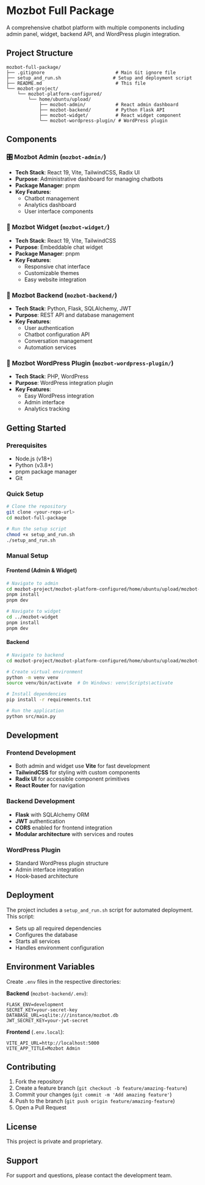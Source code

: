 # Mozbot Full Package

A comprehensive chatbot platform with multiple components including admin panel, widget, backend API, and WordPress plugin integration.

## Project Structure

```
mozbot-full-package/
├── .gitignore                          # Main Git ignore file
├── setup_and_run.sh                   # Setup and deployment script  
├── README.md                           # This file
└── mozbot-project/
    └── mozbot-platform-configured/
        └── home/ubuntu/upload/
            ├── mozbot-admin/           # React admin dashboard
            ├── mozbot-backend/         # Python Flask API
            ├── mozbot-widget/          # React widget component  
            └── mozbot-wordpress-plugin/ # WordPress plugin
```

## Components

### 🎛️ Mozbot Admin (`mozbot-admin/`)
- **Tech Stack**: React 19, Vite, TailwindCSS, Radix UI
- **Purpose**: Administrative dashboard for managing chatbots
- **Package Manager**: pnpm
- **Key Features**: 
  - Chatbot management
  - Analytics dashboard  
  - User interface components

### 🤖 Mozbot Widget (`mozbot-widget/`)
- **Tech Stack**: React 19, Vite, TailwindCSS
- **Purpose**: Embeddable chat widget
- **Package Manager**: pnpm
- **Key Features**:
  - Responsive chat interface
  - Customizable themes
  - Easy website integration

### 🔧 Mozbot Backend (`mozbot-backend/`)
- **Tech Stack**: Python, Flask, SQLAlchemy, JWT
- **Purpose**: REST API and database management
- **Key Features**:
  - User authentication
  - Chatbot configuration API
  - Conversation management
  - Automation services

### 🔌 Mozbot WordPress Plugin (`mozbot-wordpress-plugin/`)
- **Tech Stack**: PHP, WordPress
- **Purpose**: WordPress integration plugin
- **Key Features**:
  - Easy WordPress integration
  - Admin interface
  - Analytics tracking

## Getting Started

### Prerequisites
- Node.js (v18+)
- Python (v3.8+)
- pnpm package manager
- Git

### Quick Setup
```bash
# Clone the repository
git clone <your-repo-url>
cd mozbot-full-package

# Run the setup script
chmod +x setup_and_run.sh
./setup_and_run.sh
```

### Manual Setup

#### Frontend (Admin & Widget)
```bash
# Navigate to admin
cd mozbot-project/mozbot-platform-configured/home/ubuntu/upload/mozbot-admin
pnpm install
pnpm dev

# Navigate to widget  
cd ../mozbot-widget
pnpm install
pnpm dev
```

#### Backend
```bash
# Navigate to backend
cd mozbot-project/mozbot-platform-configured/home/ubuntu/upload/mozbot-backend

# Create virtual environment
python -m venv venv
source venv/bin/activate  # On Windows: venv\Scripts\activate

# Install dependencies
pip install -r requirements.txt

# Run the application
python src/main.py
```

## Development

### Frontend Development
- Both admin and widget use **Vite** for fast development
- **TailwindCSS** for styling with custom components
- **Radix UI** for accessible component primitives
- **React Router** for navigation

### Backend Development  
- **Flask** with SQLAlchemy ORM
- **JWT** authentication
- **CORS** enabled for frontend integration
- **Modular architecture** with services and routes

### WordPress Plugin
- Standard WordPress plugin structure
- Admin interface integration
- Hook-based architecture

## Deployment

The project includes a `setup_and_run.sh` script for automated deployment. This script:
- Sets up all required dependencies
- Configures the database
- Starts all services
- Handles environment configuration

## Environment Variables

Create `.env` files in the respective directories:

**Backend** (`mozbot-backend/.env`):
```env
FLASK_ENV=development
SECRET_KEY=your-secret-key
DATABASE_URL=sqlite:///instance/mozbot.db
JWT_SECRET_KEY=your-jwt-secret
```

**Frontend** (`.env.local`):
```env
VITE_API_URL=http://localhost:5000
VITE_APP_TITLE=Mozbot Admin
```

## Contributing

1. Fork the repository
2. Create a feature branch (`git checkout -b feature/amazing-feature`)
3. Commit your changes (`git commit -m 'Add amazing feature'`)
4. Push to the branch (`git push origin feature/amazing-feature`)
5. Open a Pull Request

## License

This project is private and proprietary.

## Support

For support and questions, please contact the development team.
